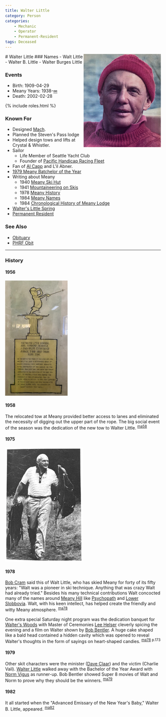 ```yaml
---
title: Walter Little
category: Person
categories:
    - Mechanic
    - Operator
    - Permanent-Resident
tags: Deceased
---
```

<img src="img/walter-little.png" style="width: 250px;" align="right">
# Walter Little
### Names
- Walt Little
- Walter B. Little
- Walter Burges Little

### Events
- Birth: 1909-04-29
- Meany Years: 1938-[∞](Permanent-Resident)
- Death: 2002-02-28

{% include roles.html %}
### Known For
- Designed [Mach](Mach).
- Planned the Steven's Pass lodge
- Helped design tows and lifts at Crystal & Whistler.
- Sailor
    - Life Member of Seattle Yacht Club
    - Founder of [Pacific Handicap Racing Fleet](http://phrf-nw.org/founders/)
- Fan of [Al Capp](https://en.wikipedia.org/wiki/Al_Capp) and L'il Abner.
- [1979 Meany Batchelor of the Year][ma79]
- Writing about Meany
    - 1940 [Meany Ski Hut][ma40]
    - 1941 [Mountaineering on Skis][ma41]
    - 1978 [Meany History][ma78]
    - 1984 [Meany Names](Names-Walt)
    - 1984 [Chronological History of Meany Lodge][hw]
- [Walter's Little Spring](Propane-Hut)
- [Permanent Resident](Permanent-Resident)

### See Also
- [Obituary](http://www.alpenglow.org/ski-history/notes/orig/little-walt-obit.txt)
- [PHRF Obit](http://phrf-nw.org/founders/)

---
### History
#### 1956

<img src="img/1956%20Walter%20Little.jpeg" alt="Walter Little Memorial Tow" style="width: 40%;">

#### 1958

The relocated tow at Meany provided better access to lanes and eliminated the necessity of digging out the upper part of the rope. The big social event of the season was the dedication of the new tow to Walter Little. <sup>[ma58][]</sup>

#### 1975

<img src="img/1975%20Walt%20Little.png" style="width: 50%;">

#### 1978

[Bob Cram](Bob-Cram) said this of Walt Little, who has skied Meany for forty of its fifty years: "Walt was a pioneer in ski technique. Anything that was crazy Walt had already tried." Besides his many technical contributions Walt concocted many of the names around [Meany Hill](Meany-Hill) like [Psychopath](Psychopath) and [Lower Slobbovia](Lower-Slobbovia). Walt, with his keen intellect, has helped create the friendly and witty Meany atmosphere. <sup>[ma78][]</sup>

One extra special Saturday night program was the dedication banquet for [Walter's Woods](Walter's-Woods) with Master of Ceremonies [Lee Helser](Lee-Helser) cleverly spicing the evening and a film on Walter shown by [Bob Bentler](Bob-Bentler). A huge cake shaped like a bald head contained a hidden cavity which was opened to reveal Walter's thoughts in the form of sayings on heart-shaped candies. <sup>[ma78][] p.173</sup>

#### 1979

Other skit characters were the minister ([Dave Claar](Dave-Claar)) and the victim (Charlie Vail). [Walter Little](Walter-Little) walked away with the Bachelor of the Year Award with [Norm Vigus](Norm-Vigus) as runner-up. Bob Bentler showed Super 8 movies of Walt and Norm to prove why they should be the winners. <sup>[ma79][]</sup>

#### 1982

It all started when the "Advanced Emissary of the New Year's Baby," Walter B. Little, appeared. <sup>[ma82][]</sup>


[hw]: History-Walt "Meany History, by Walt Little"
[ma40]: Mountaineer-Annual#1940
[ma41]: Mountaineer-Annual#1941
[ma58]: Mountaineer-Annual#1958
[ma78]: Mountaineer-Annual#1978
[ma79]: Mountaineer-Annual#1979
[ma82]: Mountaineer-Annual#1982
